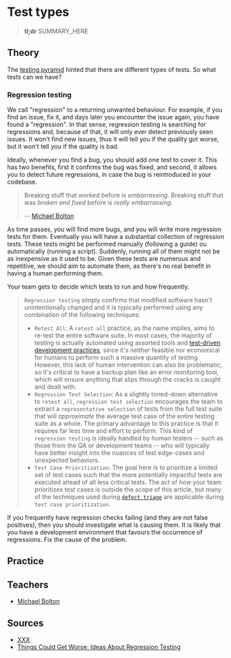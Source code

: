 # Test types

> **tl;dr** SUMMARY_HERE

## Theory

The [testing pyramid]() hinted that there are different types of tests. So what tests can we have?

### Regression testing

We call "regression" to a returning unwanted behaviour. For example, if you find an issue, fix it, and days later you encounter the issue again, you have found a "regression". In that sense, regression testing is searching for regressions and, because of that, it will only ever detect previously seen issues. It won't find new issues, thus it will tell you if the quality got worse, but it won't tell you if the quality is bad.

Ideally, whenever you find a bug, you should add one test to cover it. This has two benefits, first it confirms the bug was fixed, and second, it allows you to detect future regressions, in case the bug is reintroduced in your codebase.

> Breaking stuff that *worked* before is *embarrassing*.
> Breaking stuff that was *broken and fixed* before is *really embarrassing*.
>
> -- [Michael Bolton](https://www.developsense.com/presentations/2013-05-STAREast-Regression.pdf)

As time passes, you will find more bugs, and you will write more regression tests for them. Eventually you will have a substantial collection of regression tests. These tests might be performed manually (following a guide) ou automatically (running a script). Suddenly, running all of them might not be as inexpensive as it used to be. Given these tests are numerous and repetitive, we should aim to automate them, as there's no real benefit in having a human performing them.

Your team gets to decide which tests to run and how frequently.

> `Regression testing` simply confirms that modified software hasn't unintentionally changed and it is typically performed using any combination of the following techniques:
>
> - `Retest All`: A `retest all` practice, as the name implies, aims to re-test the entire software suite. In most cases, the majority of testing is actually automated using assorted tools and [test-driven development practices](https://airbrake.io/blog/sdlc/test-driven-development), since it's neither feasible nor economical for humans to perform such a massive quantity of testing. However, this lack of human intervention can also be problematic, so it's critical to have a backup plan like an error monitoring tool, which will ensure anything that slips through the cracks is caught and dealt with.
> - `Regression Test Selection`: As a slightly toned-down alternative to `retest all`, `regression test selection` encourages the team to extract a `representative selection` of tests from the full test suite that will *approximate* the average test case of the entire testing suite as a whole. The primary advantage to this practice is that it requires far less time and effort to perform. This kind of `regression testing` is ideally handled by human testers -- such as those from the QA or development teams -- who will typically have better insight into the nuances of test edge-cases and unexpected behaviors.
> - `Test Case Prioritization`: The goal here is to prioritize a limited set of test cases such that the more potentially impactful tests are executed ahead of all less critical tests. The act of *how* your team prioritizes test cases is outside the scope of this article, but many of the techniques used during [`defect triage`](https://airbrake.io/blog/devops/easing-the-pain-of-defect-triage) are applicable during `test case prioritization`.

If you frequently have regression checks failing (and they are not false positives), then you should investigate what is causing them. It is likely that you have a development environment that favours the occurrence of regressions. Fix the cause of the problem.



## Practice

## Teachers

- [Michael Bolton](https://www.developsense.com/)

## Sources

- [XXX](YYY)
- [Things Could Get Worse: Ideas About Regression Testing](https://www.developsense.com/presentations/2013-05-STAREast-Regression.pdf)
